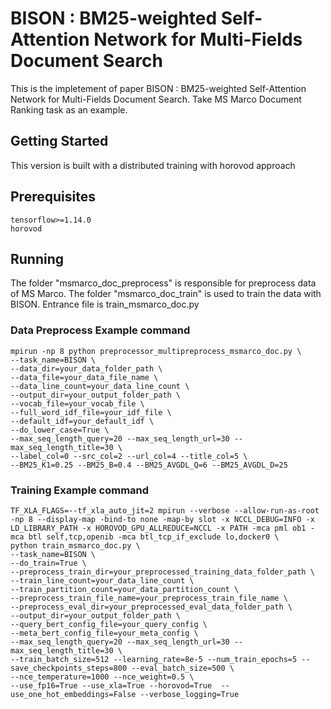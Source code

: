 # BISON : BM25-weighted Self-Attention Network for Multi-Fields Document Search
This is the impletement of paper BISON : BM25-weighted Self-Attention Network for Multi-Fields Document Search. Take MS Marco Document Ranking task as an example.

## Getting Started
This version is built with a distributed training with horovod approach

## Prerequisites
```
tensorflow>=1.14.0
horovod
```

## Running
The folder "msmarco_doc_preprocess" is responsible for preprocess data of MS Marco.
The folder "msmarco_doc_train" is used to train the data with BISON.
Entrance file is train_msmarco_doc.py

### Data Preprocess Example command
```
mpirun -np 8 python preprocessor_multipreprocess_msmarco_doc.py \
--task_name=BISON \
--data_dir=your_data_folder_path \
--data_file=your_data_file_name \
--data_line_count=your_data_line_count \
--output_dir=your_output_folder_path \
--vocab_file=your_vocab_file \
--full_word_idf_file=your_idf_file \
--default_idf=your_default_idf \
--do_lower_case=True \
--max_seq_length_query=20 --max_seq_length_url=30 --max_seq_length_title=30 \
--label_col=0 --src_col=2 --url_col=4 --title_col=5 \
--BM25_K1=0.25 --BM25_B=0.4 --BM25_AVGDL_Q=6 --BM25_AVGDL_D=25
```

### Training Example command
```
TF_XLA_FLAGS=--tf_xla_auto_jit=2 mpirun --verbose --allow-run-as-root -np 8 --display-map -bind-to none -map-by slot -x NCCL_DEBUG=INFO -x LD_LIBRARY_PATH -x HOROVOD_GPU_ALLREDUCE=NCCL -x PATH -mca pml ob1 -mca btl self,tcp,openib -mca btl_tcp_if_exclude lo,docker0 \
python train_msmarco_doc.py \
--task_name=BISON \
--do_train=True \
--preprocess_train_dir=your_preprocessed_training_data_folder_path \
--train_line_count=your_data_line_count \
--train_partition_count=your_data_partition_count \
--preprocess_train_file_name=your_preprocess_train_file_name \
--preprocess_eval_dir=your_preprocessed_eval_data_folder_path \
--output_dir=your_output_folder_path \
--query_bert_config_file=your_query_config \
--meta_bert_config_file=your_meta_config \
--max_seq_length_query=20 --max_seq_length_url=30 --max_seq_length_title=30 \
--train_batch_size=512 --learning_rate=8e-5 --num_train_epochs=5 --save_checkpoints_steps=800 --eval_batch_size=500 \
--nce_temperature=1000 --nce_weight=0.5 \
--use_fp16=True --use_xla=True --horovod=True  --use_one_hot_embeddings=False --verbose_logging=True
```

